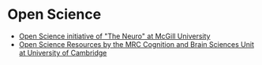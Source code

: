 # Open Science

- [Open Science initiative of "The Neuro" at McGill University](https://www.mcgill.ca/neuro/open-science)
- [Open Science Resources by the MRC Cognition and Brain Sciences Unit at University of Cambridge](http://www.mrc-cbu.cam.ac.uk/openscience/resources/)
